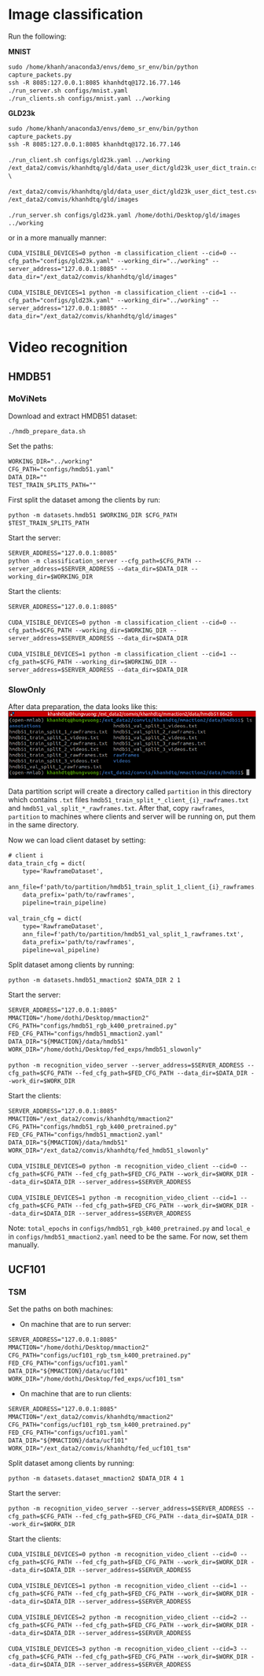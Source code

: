 # Image classification 

Run the following:

**MNIST**

    sudo /home/khanh/anaconda3/envs/demo_sr_env/bin/python capture_packets.py
    ssh -R 8085:127.0.0.1:8085 khanhdtq@172.16.77.146
    ./run_server.sh configs/mnist.yaml
    ./run_clients.sh configs/mnist.yaml ../working

**GLD23k**

    sudo /home/khanh/anaconda3/envs/demo_sr_env/bin/python capture_packets.py
    ssh -R 8085:127.0.0.1:8085 khanhdtq@172.16.77.146

    ./run_client.sh configs/gld23k.yaml ../working /ext_data2/comvis/khanhdtq/gld/data_user_dict/gld23k_user_dict_train.csv \
        /ext_data2/comvis/khanhdtq/gld/data_user_dict/gld23k_user_dict_test.csv /ext_data2/comvis/khanhdtq/gld/images

    ./run_server.sh configs/gld23k.yaml /home/dothi/Desktop/gld/images ../working

or in a more manually manner:

    CUDA_VISIBLE_DEVICES=0 python -m classification_client --cid=0 --cfg_path="configs/gld23k.yaml" --working_dir="../working" --server_address="127.0.0.1:8085" --data_dir="/ext_data2/comvis/khanhdtq/gld/images"

    CUDA_VISIBLE_DEVICES=1 python -m classification_client --cid=1 --cfg_path="configs/gld23k.yaml" --working_dir="../working" --server_address="127.0.0.1:8085" --data_dir="/ext_data2/comvis/khanhdtq/gld/images"

# Video recognition

## **HMDB51**

### MoViNets

Download and extract HMDB51 dataset:

    ./hmdb_prepare_data.sh

Set the paths:

    WORKING_DIR="../working"
    CFG_PATH="configs/hmdb51.yaml"
    DATA_DIR=""
    TEST_TRAIN_SPLITS_PATH=""

First split the dataset among the clients by run:
    
    python -m datasets.hmdb51 $WORKING_DIR $CFG_PATH $TEST_TRAIN_SPLITS_PATH

Start the server:

    SERVER_ADDRESS="127.0.0.1:8085"
    python -m classification_server --cfg_path=$CFG_PATH --server_address=$SERVER_ADDRESS --data_dir=$DATA_DIR --working_dir=$WORKING_DIR

Start the clients:

    SERVER_ADDRESS="127.0.0.1:8085"

    CUDA_VISIBLE_DEVICES=0 python -m classification_client --cid=0 --cfg_path=$CFG_PATH --working_dir=$WORKING_DIR --server_address=$SERVER_ADDRESS --data_dir=$DATA_DIR

    CUDA_VISIBLE_DEVICES=1 python -m classification_client --cid=1 --cfg_path=$CFG_PATH --working_dir=$WORKING_DIR --server_address=$SERVER_ADDRESS --data_dir=$DATA_DIR
    
### SlowOnly
After data preparation, the data looks like this:
![Alt text](images/hmdb51_data_prepare.png)

Data partition script will create a directory called `partition` in this directory which contains `.txt` files `hmdb51_train_split_*_client_{i}_rawframes.txt` and `hmdb51_val_split_*_rawframes.txt`. After that, copy `rawframes`, `partition` to machines where clients and server will be running on, put them in the same directory. 

Now we can load client dataset by setting:
```shell 
# client i 
data_train_cfg = dict(
    type='RawframeDataset',
    ann_file=f'path/to/partition/hmdb51_train_split_1_client_{i}_rawframes.txt',
    data_prefix='path/to/rawframes',
    pipeline=train_pipeline)

val_train_cfg = dict(
    type='RawframeDataset',
    ann_file=f'path/to/partition/hmdb51_val_split_1_rawframes.txt',
    data_prefix='path/to/rawframes',
    pipeline=val_pipeline)
```

Split dataset among clients by running:
```shell
python -m datasets.hmdb51_mmaction2 $DATA_DIR 2 1
```

Start the server:
```shell
SERVER_ADDRESS="127.0.0.1:8085"
MMACTION="/home/dothi/Desktop/mmaction2"
CFG_PATH="configs/hmdb51_rgb_k400_pretrained.py"
FED_CFG_PATH="configs/hmdb51_mmaction2.yaml"
DATA_DIR="${MMACTION}/data/hmdb51"
WORK_DIR="/home/dothi/Desktop/fed_exps/hmdb51_slowonly"

python -m recognition_video_server --server_address=$SERVER_ADDRESS --cfg_path=$CFG_PATH --fed_cfg_path=$FED_CFG_PATH --data_dir=$DATA_DIR --work_dir=$WORK_DIR
```

Start the clients:
```shell
SERVER_ADDRESS="127.0.0.1:8085"
MMACTION="/ext_data2/comvis/khanhdtq/mmaction2"
CFG_PATH="configs/hmdb51_rgb_k400_pretrained.py"
FED_CFG_PATH="configs/hmdb51_mmaction2.yaml"
DATA_DIR="${MMACTION}/data/hmdb51"
WORK_DIR="/ext_data2/comvis/khanhdtq/fed_hmdb51_slowonly"

CUDA_VISIBLE_DEVICES=0 python -m recognition_video_client --cid=0 --cfg_path=$CFG_PATH --fed_cfg_path=$FED_CFG_PATH --work_dir=$WORK_DIR --data_dir=$DATA_DIR --server_address=$SERVER_ADDRESS

CUDA_VISIBLE_DEVICES=1 python -m recognition_video_client --cid=1 --cfg_path=$CFG_PATH --fed_cfg_path=$FED_CFG_PATH --work_dir=$WORK_DIR --data_dir=$DATA_DIR --server_address=$SERVER_ADDRESS
```

Note: `total_epochs` in `configs/hmdb51_rgb_k400_pretrained.py` and `local_e` in `configs/hmdb51_mmaction2.yaml` need to be the same. For now, set them manually.

## **UCF101**
### TSM 
Set the paths on both machines:
- On machine that are to run server:
```shell
SERVER_ADDRESS="127.0.0.1:8085"
MMACTION="/home/dothi/Desktop/mmaction2"
CFG_PATH="configs/ucf101_rgb_tsm_k400_pretrained.py"
FED_CFG_PATH="configs/ucf101.yaml"
DATA_DIR="${MMACTION}/data/ucf101"
WORK_DIR="/home/dothi/Desktop/fed_exps/ucf101_tsm"
```
- On machine that are to run clients:
```shell
SERVER_ADDRESS="127.0.0.1:8085"
MMACTION="/ext_data2/comvis/khanhdtq/mmaction2"
CFG_PATH="configs/ucf101_rgb_tsm_k400_pretrained.py"
FED_CFG_PATH="configs/ucf101.yaml"
DATA_DIR="${MMACTION}/data/ucf101"
WORK_DIR="/ext_data2/comvis/khanhdtq/fed_ucf101_tsm"
```

Split dataset among clients by running:
```shell
python -m datasets.dataset_mmaction2 $DATA_DIR 4 1 
```

Start the server:
```shell
python -m recognition_video_server --server_address=$SERVER_ADDRESS --cfg_path=$CFG_PATH --fed_cfg_path=$FED_CFG_PATH --data_dir=$DATA_DIR --work_dir=$WORK_DIR
```

Start the clients:
```shell 
CUDA_VISIBLE_DEVICES=0 python -m recognition_video_client --cid=0 --cfg_path=$CFG_PATH --fed_cfg_path=$FED_CFG_PATH --work_dir=$WORK_DIR --data_dir=$DATA_DIR --server_address=$SERVER_ADDRESS

CUDA_VISIBLE_DEVICES=1 python -m recognition_video_client --cid=1 --cfg_path=$CFG_PATH --fed_cfg_path=$FED_CFG_PATH --work_dir=$WORK_DIR --data_dir=$DATA_DIR --server_address=$SERVER_ADDRESS

CUDA_VISIBLE_DEVICES=2 python -m recognition_video_client --cid=2 --cfg_path=$CFG_PATH --fed_cfg_path=$FED_CFG_PATH --work_dir=$WORK_DIR --data_dir=$DATA_DIR --server_address=$SERVER_ADDRESS

CUDA_VISIBLE_DEVICES=3 python -m recognition_video_client --cid=3 --cfg_path=$CFG_PATH --fed_cfg_path=$FED_CFG_PATH --work_dir=$WORK_DIR --data_dir=$DATA_DIR --server_address=$SERVER_ADDRESS
```